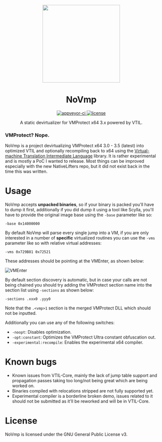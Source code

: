 <p align="center">
  <a href="https://www.vtil.org/">
    <img width="256" heigth="256" src="https://raw.githubusercontent.com/can1357/NoVmp/master/assets/logo.png">
  </a>
  
  <h1 align="center">NoVmp</h1>
  
  <p align="center">
    <a href="https://ci.appveyor.com/project/can1357/NoVmp">
      <img src="https://img.shields.io/appveyor/build/can1357/NoVmp?logo=appveyor&style=flat-square" alt="appveyor-ci"/>
    </a>
    <a href="https://github.com/can1357/NoVmp/blob/master/LICENSE.md">
      <img src="https://img.shields.io/github/license/can1357/NoVmp.svg?style=flat-square" alt="license"/>
    </a>
  </p>
  
  <p align="center">
    A static devirtualizer for VMProtect x64 3.x powered by VTIL.
  </p>
</p>

### VMProtect? Nope.
NoVmp is a project devirtualizing VMProtect x64 3.0 - 3.5 (latest) into optimized VTIL and optionally recompiling back to x64 using the [Virtual-machine Translation Intermediate Language](https://github.com/vtil-project/VTIL-Core) library. It is rather experimental and is mostly a PoC I wanted to release. Most things can be improved especially with the new NativeLifters repo, but it did not exist back in the time this was written.

# Usage
NoVmp  accepts **unpacked binaries**, so if your binary is packed you'll have to dump it first, additionally if you did dump it using a tool like Scylla, you'll have to provide the original image base using the `-base` parameter like so:

`-base 0x14000000` 

By default NoVmp will parse every single jump into a VM, if you are only interested in a number of **specific** virtualized routines you can use the `-vms` parameter like so with relative virtual addresses:

`-vms 0x729B81 0x72521`

These addresses should be pointing at the VMEnter, as shown below:

![VMEnter](https://raw.githubusercontent.com/can1357/NoVmp/master/assets/vmenter.png)

By default section discovery is automatic, but in case your calls are not being chained you should try adding the VMProtect section name into the section list using `-sections` as shown below:

`-sections .xxx0 .yyy0`

Note that the `.<vmp>1` section is the merged VMProtect DLL which should not be inputted.

Additionally you can use any of the following switches:
- `-noopt`: Disables optimization.
- `-opt:constant`: Optimizes the VMProtect Ultra constant obfuscation out.
- `-experimental:recompile`: Enables the experimental x64 compiler.

# Known bugs
- Known issues from VTIL-Core, mainly the lack of jump table support and propagation passes taking too long/not being great which are being worked on.
- Binaries compiled with relocations stripped are not fully supported yet.
- Experimental compiler is a borderline broken demo, issues related to it should not be submitted as it'll be reworked and will be in VTIL-Core.

# License
NoVmp is licensed under the GNU General Public License v3.
